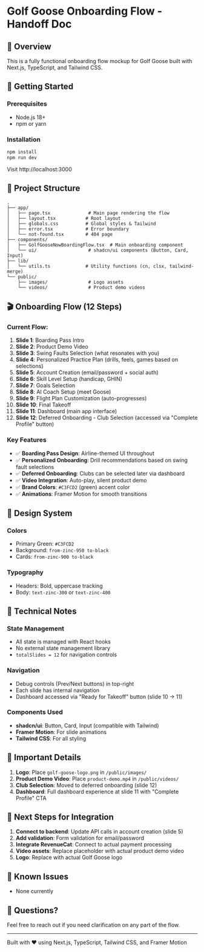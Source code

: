 # Golf Goose Onboarding Flow - Handoff Doc

## 🎯 Overview
This is a fully functional onboarding flow mockup for Golf Goose built with Next.js, TypeScript, and Tailwind CSS.

## 🚀 Getting Started

### Prerequisites
- Node.js 18+ 
- npm or yarn

### Installation
```bash
npm install
npm run dev
```

Visit http://localhost:3000

## 📁 Project Structure

```
.
├── app/
│   ├── page.tsx              # Main page rendering the flow
│   ├── layout.tsx           # Root layout
│   ├── globals.css          # Global styles & Tailwind
│   ├── error.tsx            # Error boundary
│   └── not-found.tsx        # 404 page
├── components/
│   ├── GolfGooseNowBoardingFlow.tsx  # Main onboarding component
│   └── ui/                   # shadcn/ui components (Button, Card, Input)
├── lib/
│   └── utils.ts             # Utility functions (cn, clsx, tailwind-merge)
└── public/
    ├── images/               # Logo assets
    └── videos/               # Product demo videos
```

## 🎬 Onboarding Flow (12 Steps)

### Current Flow:
1. **Slide 1**: Boarding Pass Intro
2. **Slide 2**: Product Demo Video
3. **Slide 3**: Swing Faults Selection (what resonates with you)
4. **Slide 4**: Personalized Practice Plan (drills, feels, games based on selections)
5. **Slide 5**: Account Creation (email/password + social auth)
6. **Slide 6**: Skill Level Setup (handicap, GHIN)
7. **Slide 7**: Goals Selection
8. **Slide 8**: AI Coach Setup (meet Goose)
9. **Slide 9**: Flight Plan Customization (auto-progresses)
10. **Slide 10**: Final Takeoff
11. **Slide 11**: Dashboard (main app interface)
12. **Slide 12**: Deferred Onboarding - Club Selection (accessed via "Complete Profile" button)

### Key Features
- ✅ **Boarding Pass Design**: Airline-themed UI throughout
- ✅ **Personalized Onboarding**: Drill recommendations based on swing fault selections
- ✅ **Deferred Onboarding**: Clubs can be selected later via dashboard
- ✅ **Video Integration**: Auto-play, silent product demo
- ✅ **Brand Colors**: `#C3FCD2` (green) accent color
- ✅ **Animations**: Framer Motion for smooth transitions

## 🎨 Design System

### Colors
- Primary Green: `#C3FCD2`
- Background: `from-zinc-950 to-black`
- Cards: `from-zinc-900 to-black`

### Typography
- Headers: Bold, uppercase tracking
- Body: `text-zinc-300` or `text-zinc-400`

## 🔧 Technical Notes

### State Management
- All state is managed with React hooks
- No external state management library
- `totalSlides = 12` for navigation controls

### Navigation
- Debug controls (Prev/Next buttons) in top-right
- Each slide has internal navigation
- Dashboard accessed via "Ready for Takeoff" button (slide 10 → 11)

### Components Used
- **shadcn/ui**: Button, Card, Input (compatible with Tailwind)
- **Framer Motion**: For slide animations
- **Tailwind CSS**: For all styling

## 📝 Important Details

1. **Logo**: Place `golf-goose-logo.png` in `/public/images/`
2. **Product Demo Video**: Place `product-demo.mp4` in `/public/videos/`
3. **Club Selection**: Moved to deferred onboarding (slide 12)
4. **Dashboard**: Full dashboard experience at slide 11 with "Complete Profile" CTA

## 🔄 Next Steps for Integration

1. **Connect to backend**: Update API calls in account creation (slide 5)
2. **Add validation**: Form validation for email/password
3. **Integrate RevenueCat**: Connect to actual payment processing
4. **Video assets**: Replace placeholder with actual product demo video
5. **Logo**: Replace with actual Golf Goose logo

## 🐛 Known Issues
- None currently

## 📧 Questions?
Feel free to reach out if you need clarification on any part of the flow.

---
Built with ❤️ using Next.js, TypeScript, Tailwind CSS, and Framer Motion
